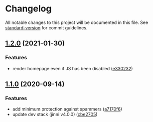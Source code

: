 # Changelog

All notable changes to this project will be documented in this file. See [standard-version](https://github.com/conventional-changelog/standard-version) for commit guidelines.

## [1.2.0](https://github.com/LeKangouroo/lekangouroo.me-v2/compare/v1.1.0...v1.2.0) (2021-01-30)


### Features

* render homepage even if JS has been disabled ([e330232](https://github.com/LeKangouroo/lekangouroo.me-v2/commit/e3302327841401a61bccde00005ee442e4c4715e))

## [1.1.0](https://github.com/LeKangouroo/lekangouroo.me-v2/compare/v1.0.0...v1.1.0) (2020-09-14)


### Features

* add minimum protection against spammers ([a7170f6](https://github.com/LeKangouroo/lekangouroo.me-v2/commit/a7170f66b53129c24c2b6a35dfe0fc0b26807e3c))
* update dev stack (jinni v4.0.0) ([cbe2705](https://github.com/LeKangouroo/lekangouroo.me-v2/commit/cbe27056aa09b2a0563d98f7c50694fe6da0a1a0))
